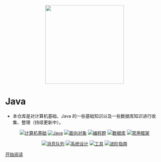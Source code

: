 <div align="center"><img src="https://gitee.com/duhouan/ImagePro/raw/master/logo.png" width="250px"/></div>



# Java

- 本仓库是对计算机基础、Java 的一些基础知识以及一些数据库知识进行收集、整理（持续更新中）。



<p align="center">
    <a href="https://duhouan.github.io/Java/#/?id=%e2%9c%8f%ef%b8%8f-%e8%ae%a1%e7%ae%97%e6%9c%ba%e5%9f%ba%e7%a1%80"><img src="https://img.shields.io/badge/basics-计算机基础-brightgreen.svg" alt="计算机基础"/></a>
    <a href="https://duhouan.github.io/Java/#/?id=%e2%98%95%ef%b8%8f-java"><img src="https://img.shields.io/badge/java-Java-green.svg" alt="Java"/></a>
    <a href="https://duhouan.github.io/Java/#/?id=%f0%9f%91%ab-%e9%9d%a2%e5%90%91%e5%af%b9%e8%b1%a1"><img src="https://img.shields.io/badge/OO-面向对象-yellow.svg" alt="面向对象"/></a>
    <a href="https://duhouan.github.io/Java/#/?id=%f0%9f%93%9d-%e7%bc%96%e7%a8%8b%e9%a2%98"><img src="https://img.shields.io/badge/programming-编程题-orange.svg" alt="编程题"/></a>
    <a href="https://duhouan.github.io/Java/#/?id=%f0%9f%92%be-%e6%95%b0%e6%8d%ae%e5%ba%93"><img src="https://img.shields.io/badge/database-数据库-red.svg" alt="数据库"/></a>
    <a href="https://duhouan.github.io/Java/#/?id=%f0%9f%8e%a8-%e5%b8%b8%e7%94%a8%e6%a1%86%e6%9e%b6"><img src="https://img.shields.io/badge/framework-常用框架-blue.svg" alt="常用框架"/></a>
</p>
<p align="center"> 
	<a href="https://duhouan.github.io/Java/#/?id=%f0%9f%94%a8-%e6%b6%88%e6%81%af%e9%98%9f%e5%88%97"><img src="https://img.shields.io/badge/mq-消息队列-important.svg" alt="消息队列"/></a>  
	<a href="https://duhouan.github.io/Java/#/./README?id=%f0%9f%93%96-%e7%b3%bb%e7%bb%9f%e8%ae%be%e8%ae%a1"><img src="https://img.shields.io/badge/website-系统设计-lightgrey.svg" alt="系统设计"/></a>
    <a href="https://duhouan.github.io/Java/#/?id=%f0%9f%92%bb-%e5%b7%a5%e5%85%b7"><img src="https://img.shields.io/badge/tools-工具-blueviolet.svg" alt="工具"/></a>
	<a href="https://duhouan.github.io/Java/#/?id=%f0%9f%94%a7-%e8%bf%9b%e9%98%b6%e6%8c%87%e5%8d%97"><img src="https://img.shields.io/badge/advance-进阶指南-9cf.svg" alt="进阶指南"/></a>
</p>


[开始阅读](./README.md)